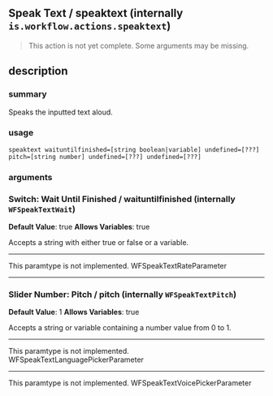 
## Speak Text / speaktext (internally `is.workflow.actions.speaktext`)

> This action is not yet complete. Some arguments may be missing.



## description
### summary
Speaks the inputted text aloud.


### usage
`speaktext waituntilfinished=[string boolean|variable] undefined=[???] pitch=[string number] undefined=[???] undefined=[???]`

### arguments
### Switch: Wait Until Finished / waituntilfinished (internally `WFSpeakTextWait`)
**Default Value**: true
**Allows Variables**: true


Accepts a string with either true or false
or a variable.

---

This paramtype is not implemented. WFSpeakTextRateParameter

---

### Slider Number: Pitch / pitch (internally `WFSpeakTextPitch`)
**Default Value**: 1
**Allows Variables**: true


Accepts a string 
or variable
containing a number value from 0 to 1.

---

This paramtype is not implemented. WFSpeakTextLanguagePickerParameter

---

This paramtype is not implemented. WFSpeakTextVoicePickerParameter
